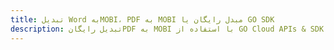 ---title: تبدیل Word بهMOBI، PDF به MOBI مبدل رایگان یا GO SDKdescription: تبدیل رایگانPDF به MOBI با استفاده از GO Cloud APIs & SDK. همچنین اسناد Microsoft Word و OpenOffice را در Cloud ایجاد، ویرایش و رندر کنید.---